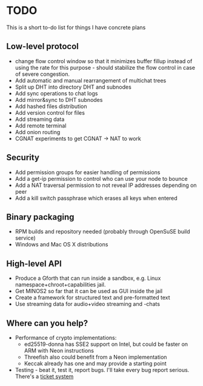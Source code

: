 # TODO #

This is a short to-do list for things I have concrete plans

## Low-level protocol ##

* change flow control window so that it minimizes buffer fillup
  instead of using the rate for this purpose - should stabilize the
  flow control in case of severe congestion.
* Add automatic and manual rearrangement of multichat trees
* Split up DHT into directory DHT and subnodes
* Add sync operations to chat logs
* Add mirror&sync to DHT subnodes
* Add hashed files distribution
* Add version control for files
* Add streaming data
* Add remote terminal
* Add onion routing
* CGNAT experiments to get CGNAT -> NAT to work

## Security ##

* Add permission groups for easier handling of permissions
* Add a get-ip permission to control who can use your node to bounce
* Add a NAT traversal permission to not reveal IP addresses depending on
  peer
* Add a kill switch passphrase which erases all keys when entered

## Binary packaging ##

* RPM builds and repository needed (probably through OpenSuSE build service)
* Windows and Mac OS X distributions

## High-level API ##

* Produce a Gforth that can run inside a sandbox, e.g. Linux
  namespace+chroot+capabilities jail.
* Get MINOS2 so far that it can be used as GUI inside the jail
* Create a framework for structured text and pre-formatted text
* Use streaming data for audio+video streaming and -chats

## Where can you help? ##

* Performance of crypto implementations:
  + ed25519-donna has SSE2 support on Intel, but could be faster on ARM
    with Neon instructions
  + Threefish also could benefit from a Neon implementation
  + Keccak already has one and may provide a starting point
* Testing - beat it, test it, report bugs.  I'll take every bug report
  serious.  There's a [ticket system](/net2o/reportlist)